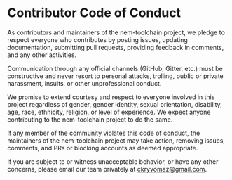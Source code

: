 # Contributor Code of Conduct

As contributors and maintainers of the nem-toolchain project,
we pledge to respect everyone who contributes by posting issues,
updating documentation, submitting pull requests, providing
feedback in comments, and any other activities.

Communication through any official channels (GitHub, Gitter, etc.)
must be constructive and never resort to personal attacks, trolling,
public or private harassment, insults, or other unprofessional conduct.

We promise to extend courtesy and respect to everyone involved in this
project regardless of gender, gender identity, sexual orientation, disability,
age, race, ethnicity, religion, or level of experience. We expect anyone
contributing to the nem-toolchain project to do the same.

If any member of the community violates this code of conduct, the maintainers
of the nem-toolchain project may take action, removing issues, comments,
and PRs or blocking accounts as deemed appropriate.

If you are subject to or witness unacceptable behavior, or have any other concerns,
please email our team privately at [ckryvomaz@gmail.com](mailto:ckryvomaz@gmail.com).
